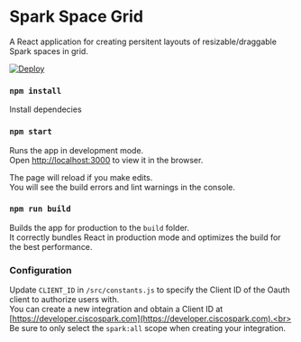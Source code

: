 # Spark Space Grid

A React application for creating persitent layouts of resizable/draggable Spark spaces in grid.

[![Deploy](https://www.herokucdn.com/deploy/button.svg)](https://heroku.com/deploy)

### `npm install`

Install dependecies

### `npm start`

Runs the app in development mode.<br>
Open [http://localhost:3000](http://localhost:3000) to view it in the browser.

The page will reload if you make edits.<br>
You will see the build errors and lint warnings in the console.

### `npm run build`

Builds the app for production to the `build` folder.<br>
It correctly bundles React in production mode and optimizes the build for the best performance.

### Configuration

Update `CLIENT_ID` in `/src/constants.js` to specify the Client ID of the Oauth client to authorize users with.<br>
You can create a new integration and obtain a Client ID at [https://developer.ciscospark.com](https://developer.ciscospark.com).<br>
Be sure to only select the `spark:all` scope when creating your integration.

